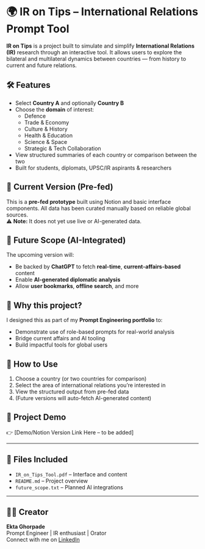 # 🌍 IR on Tips – International Relations Prompt Tool

**IR on Tips** is a project built to simulate and simplify **International Relations (IR)** research through an interactive tool. It allows users to explore the bilateral and multilateral dynamics between countries — from history to current and future relations.

## 🛠️ Features

- Select **Country A** and optionally **Country B**
- Choose the **domain** of interest:
  - Defence
  - Trade & Economy
  - Culture & History
  - Health & Education
  - Science & Space
  - Strategic & Tech Collaboration
- View structured summaries of each country or comparison between the two
- Built for students, diplomats, UPSC/IR aspirants & researchers

## 📌 Current Version (Pre-fed)

This is a **pre-fed prototype** built using Notion and basic interface components. All data has been curated manually based on reliable global sources.  
⚠️ **Note:** It does not yet use live or AI-generated data.

## 🤖 Future Scope (AI-Integrated)

The upcoming version will:
- Be backed by **ChatGPT** to fetch **real-time**, **current-affairs-based** content
- Enable **AI-generated diplomatic analysis**
- Allow **user bookmarks**, **offline search**, and more

## 💼 Why this project?

I designed this as part of my **Prompt Engineering portfolio** to:
- Demonstrate use of role-based prompts for real-world analysis
- Bridge current affairs and AI tooling
- Build impactful tools for global users

## 🚀 How to Use

1. Choose a country (or two countries for comparison)
2. Select the area of international relations you’re interested in
3. View the structured output from pre-fed data
4. (Future versions will auto-fetch AI-generated content)

## 🔗 Project Demo

👉 [Demo/Notion Version Link Here – to be added]

---

## 📂 Files Included

- `IR_on_Tips_Tool.pdf` – Interface and content
- `README.md` – Project overview
- `future_scope.txt` – Planned AI integrations

---

## 🙋‍♀️ Creator

**Ekta Ghorpade**  
Prompt Engineer | IR enthusiast | Orator  
Connect with me on [LinkedIn](https://www.linkedin.com)
